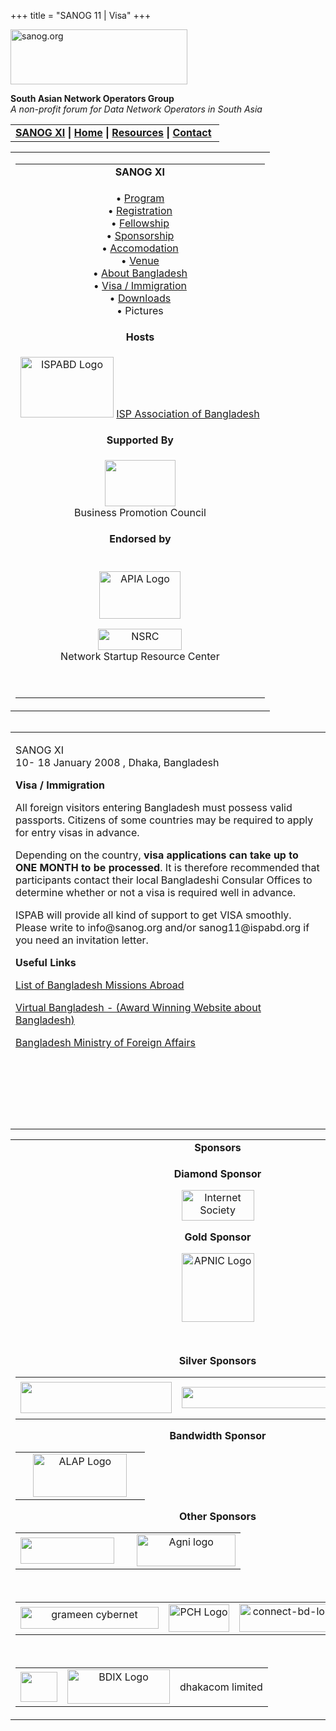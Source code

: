 +++
title = "SANOG 11 | Visa"
+++

[<img src="../images/logo.jpg" width="283" height="88" alt="sanog.org" />](../index.html)

**South Asian Network Operators Group**  
*A non-profit forum for Data Network Operators in South Asia*

<table width="760" data-border="0" data-cellspacing="0" data-cellpadding="0">
<tbody>
<tr class="odd">
<td><strong><a href="index.html">SANOG XI</a></strong> <strong>| <a href="../index.html">Home</a> | <a href="../resources/index.html">Resources</a> | <a href="../contact.htm">Contact</a> </strong></td>
</tr>
</tbody>
</table>

<table width="99%" data-border="0" data-cellspacing="0" data-cellpadding="8">
<colgroup>
<col style="width: 100%" />
</colgroup>
<tbody>
<tr class="odd">
<td><table width="100%" data-border="0" data-cellspacing="2" data-cellpadding="0">
<colgroup>
<col style="width: 100%" />
</colgroup>
<tbody>
<tr class="odd">
<td style="text-align: center;"><strong>SANOG XI</strong></td>
</tr>
<tr class="even">
<td style="text-align: center;"><p>• <a href="program.htm">Program</a><br />
• <a href="registration.htm">Registration</a><br />
• <a href="fellowship.htm">Fellowship</a><br />
• <a href="sponsorship.htm">Sponsorship</a><br />
• <a href="accommodation.htm">Accomodation</a><br />
• <a href="venue.htm">Venue</a><br />
• <a href="country.htm">About Bangladesh</a><br />
• <a href="visa.htm">Visa / Immigration</a><br />
• <a href="downloads.htm">Downloads</a><br />
• Pictures</p></td>
</tr>
<tr class="odd">
<td style="text-align: center;"><strong>Hosts</strong></td>
</tr>
<tr class="even">
<td style="text-align: center;"><div data-align="center">
<p><a href="http://www.ispabd.org/"><img src="images/ispabdlogo.gif" width="149" height="97" alt="ISPABD Logo" /></a> <a href="http://www.ispabd.org/">ISP Association of Bangladesh</a></p>
</div></td>
</tr>
<tr class="odd">
<td style="text-align: center;"><strong>Supported By</strong></td>
</tr>
<tr class="even">
<td style="text-align: center;"><p><img src="images/bpc-logo-1.jpg" width="113" height="74" /><br />
<span class="style6">Business Promotion Council </span><br />
</p></td>
</tr>
<tr class="odd">
<td style="text-align: center;"><strong>Endorsed by</strong></td>
</tr>
<tr class="even">
<td style="text-align: center;"><p><br />
<a href="http://www.apia.org/"><img src="../sanog4/images/apialogo.gif" width="130" height="76" alt="APIA Logo" /></a></p>
<p><a href="http://www.nsrc.org/"><img src="../sanog4/images/nsrc-logo.gif" width="134" height="34" alt="NSRC" /></a><br />
Network Startup Resource Center</p>
<p> </p></td>
</tr>
</tbody>
</table></td>
</tr>
</tbody>
</table>

<img src="../images/1pxt.gif" width="1" height="1" />

<table width="100%" data-border="0" data-cellspacing="0" data-cellpadding="10">
<colgroup>
<col style="width: 100%" />
</colgroup>
<tbody>
<tr class="odd">
<td><p>SANOG XI<br />
10- 18 January 2008 , Dhaka, Bangladesh</p>
<p><strong>Visa / Immigration</strong></p>
<p>All foreign visitors entering Bangladesh must possess valid passports. Citizens of some countries may be required to apply for entry visas in advance.</p>
<p>Depending on the country, <strong>visa applications can take up to ONE MONTH to be processed</strong>. It is therefore recommended that participants contact their local Bangladeshi Consular Offices to determine whether or not a visa is required well in advance.</p>
<p>ISPAB will provide all kind of support to get VISA smoothly. Please write to info@sanog.org and/or sanog11@ispabd.org if you need an invitation letter.</p>
<p><strong>Useful Links</strong></p>
<p><a href="http://www.bangla2000.com/Immigration/Embassies/Bangladeshi-Emabssies/default.html">List of Bangladesh Missions Abroad</a></p>
<p><a href="http://www.virtualbangladesh.com/">Virtual Bangladesh - (Award Winning Website about Bangladesh)</a></p>
<p><a href="http://www.mofabd.org/">Bangladesh Ministry of Foreign Affairs</a></p>
<p> </p>
<p> </p>
<p> </p></td>
</tr>
</tbody>
</table>

<table width="100%" data-border="0" data-cellspacing="0">
<colgroup>
<col style="width: 100%" />
</colgroup>
<tbody>
<tr class="odd">
<td style="text-align: center;"><strong>Sponsors</strong></td>
</tr>
<tr class="even">
<td style="text-align: center;"><div data-align="center">
<p><strong>Diamond Sponsor</strong></p>
<p><a href="http://www.isoc.org/"><img src="../sanog4/images/isoc.gif" width="116" height="49" alt="Internet Society" /></a></p>
<p><strong>Gold Sponsor</strong></p>
<p><a href="http://www.apnic.net/"><img src="../sanog4/images/apniclogo.jpg" width="116" height="110" alt="APNIC Logo" /></a></p>
<p> </p>
<p><strong>Silver Sponsors</strong></p>
<table>
<tbody>
<tr class="odd">
<td style="text-align: center;"><a href="http://www.juniper.net"><img src="../sanog10/images/juniper.gif" width="242" height="50" /></a></td>
<td style="text-align: center;"><img src="../sanog10/images/Autonomicalogo.jpg" width="242" height="34" /></td>
<td style="text-align: center;"><a href="http://www.cisco.com"><img src="../sanog10/images/logo_cisco.gif" width="115" height="60" alt="Cisco Logo" /></a></td>
</tr>
</tbody>
</table>
<p><strong>Bandwidth Sponsor</strong></p>
<table>
<tbody>
<tr class="odd">
<td style="text-align: center;"> </td>
<td style="text-align: center;"><a href="http://www.alapcom.com"><img src="images/alap_logo.jpg" width="150" height="69" alt="ALAP Logo" /></a></td>
<td style="text-align: center;"> </td>
</tr>
</tbody>
</table>
<p><strong>Other Sponsors</strong></p>
<table>
<tbody>
<tr class="odd">
<td style="text-align: center;"><img src="images/bdcomlogo.gif" width="150" height="42" /></td>
<td style="text-align: center;"> </td>
<td style="text-align: center;"><img src="images/agnilogo..gif" width="158" height="51" alt="Agni logo" /></td>
</tr>
</tbody>
</table>
<p> </p>
<table>
<tbody>
<tr class="odd">
<td style="text-align: center;"><img src="images/grameen-cybernet.gif" width="221" height="35" alt="grameen cybernet" /></td>
<td style="text-align: center;"><a href="http://www.pch.net/"><img src="images/pchlogo.jpg" width="97" height="44" alt="PCH Logo" /></a></td>
<td style="text-align: center;"><img src="images/connectbd.gif" width="162" height="45" alt="connect-bd-logo" /></td>
</tr>
</tbody>
</table>
<p> </p>
<table>
<tbody>
<tr class="odd">
<td style="text-align: center;"><img src="images/link3-logo.gif" width="59" height="48" /></td>
<td style="text-align: center;"><a href="http://www.bdix.net"><img src="images/bdix-logo.gif" width="164" height="55" alt="BDIX Logo" /></a></td>
<td style="text-align: center;"><span class="style1"><span class="style2">dhaka</span><span class="style3">com <span class="style4">limited</span> </span></span></td>
</tr>
</tbody>
</table>
</div></td>
</tr>
</tbody>
</table>
